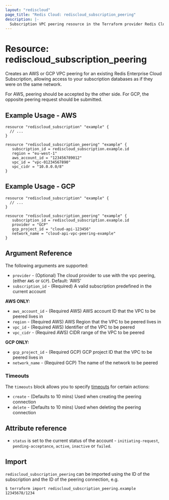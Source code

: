 ```yaml
---
layout: "rediscloud"
page_title: "Redis Cloud: rediscloud_subscription_peering"
description: |-
  Subscription VPC peering resource in the Terraform provider Redis Cloud.
---
```


# Resource: rediscloud_subscription_peering

Creates an AWS or GCP VPC peering for an existing Redis Enterprise Cloud Subscription, allowing access to your subscription databases as if they were on the same network.

For AWS, peering should be accepted by the other side.
For GCP, the opposite peering request should be submitted.

## Example Usage - AWS

```hcl
resource "rediscloud_subscription" "example" {
  // ...
}

resource "rediscloud_subscription_peering" "example" {
   subscription_id = rediscloud_subscription.example.id
   region = "eu-west-1"
   aws_account_id = "123456789012"
   vpc_id = "vpc-01234567890"
   vpc_cidr = "10.0.0.0/8"
}
```

## Example Usage - GCP

```hcl
resource "rediscloud_subscription" "example" {
  // ...
}

resource "rediscloud_subscription_peering" "example" {
   subscription_id = rediscloud_subscription.example.id
   provider = "GCP"
   gcp_project_id = "cloud-api-123456"
   network_name = "cloud-api-vpc-peering-example"
}
```

## Argument Reference

The following arguments are supported:

* `provider` - (Optional) The cloud provider to use with the vpc peering, (either `AWS` or `GCP`). Default: ‘AWS’
* `subscription_id` - (Required) A valid subscription predefined in the current account

**AWS ONLY:**
* `aws_account_id` - (Required AWS) AWS account ID that the VPC to be peered lives in
* `region` - (Required AWS) AWS Region that the VPC to be peered lives in
* `vpc_id` - (Required AWS) Identifier of the VPC to be peered
* `vpc_cidr` - (Required AWS) CIDR range of the VPC to be peered 

**GCP ONLY:**
* `gcp_project_id` - (Required GCP) GCP project ID that the VPC to be peered lives in
* `network_name` - (Required GCP) The name of the network to be peered

### Timeouts

The `timeouts` block allows you to specify [timeouts](https://www.terraform.io/docs/configuration/resources.html#timeouts) for certain actions:

* `create` - (Defaults to 10 mins) Used when creating the peering connection
* `delete` - (Defaults to 10 mins) Used when deleting the peering connection

## Attribute reference

* `status` is set to the current status of the account - `initiating-request`, `pending-acceptance`, `active`, `inactive` or `failed`.

## Import

`rediscloud_subscription_peering` can be imported using the ID of the subscription and the ID of the peering connection, e.g.

```
$ terraform import rediscloud_subscription_peering.example 12345678/1234
```
